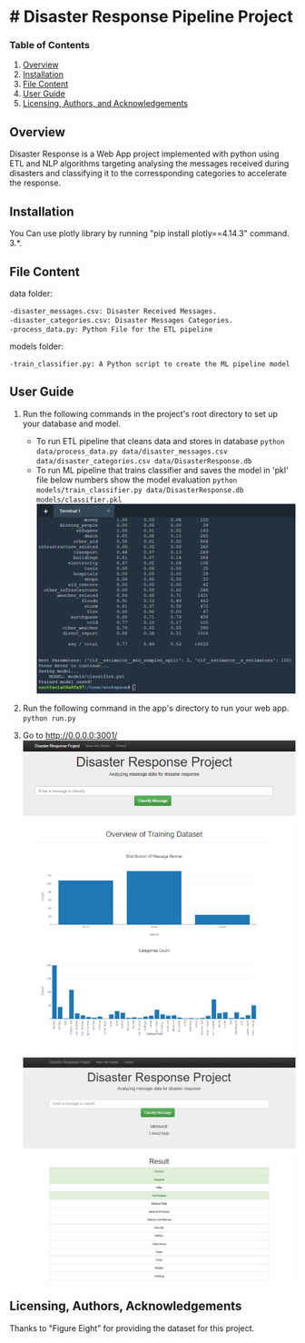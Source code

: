 
# # Disaster Response Pipeline Project

### Table of Contents

1. [Overview](#Overview)
2. [Installation](#installation)
3. [File Content](#files)
4. [User Guide](#user_guide)
5. [Licensing, Authors, and Acknowledgements](#license)


## Overview

Disaster Response is a Web App project implemented with python using ETL and NLP algorithms targeting analysing the messages received during disasters and classifying it to the corressponding categories to accelerate the response.


## Installation <a name="installation"></a>

You Can use plotly library by running "pip install plotly==4.14.3" command.
 3.*.


## File Content<a name="files"></a>
    
data folder:

    -disaster_messages.csv: Disaster Received Messages.
    -disaster_categories.csv: Disaster Messages Categories.
    -process_data.py: Python File for the ETL pipeline

models folder:

    -train_classifier.py: A Python script to create the ML pipeline model 


## User Guide<a name="user_guide"></a>
    
1. Run the following commands in the project's root directory to set up your database and model.

    - To run ETL pipeline that cleans data and stores in database
        `python data/process_data.py data/disaster_messages.csv data/disaster_categories.csv data/DisasterResponse.db`
    - To run ML pipeline that trains classifier and saves the model in 'pkl' file below numbers show the model evaluation
        `python models/train_classifier.py data/DisasterResponse.db models/classifier.pkl`
        ![alt text](https://github.com/sfarouk3/Disaster-Response-Analysis/blob/main/images/DisRes3.PNG)
        
 

2. Run the following command in the app's directory to run your web app.
    `python run.py`
    


3. Go to http://0.0.0.0:3001/  
![alt text](https://github.com/sfarouk3/Disaster-Response-Analysis/blob/main/images/Web1.PNG)
![alt text](https://github.com/sfarouk3/Disaster-Response-Analysis/blob/main/images/Web2.PNG)


## Licensing, Authors, Acknowledgements<a name="license"></a>

Thanks to "Figure Eight" for providing the dataset for this project.

